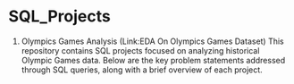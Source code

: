 # SQL_Projects

1) Olympics Games Analysis (Link:EDA On Olympics Games Dataset)
This repository contains SQL projects focused on analyzing historical Olympic Games data. Below are the key problem statements addressed through SQL queries, along with a brief overview of each project.
